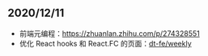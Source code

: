 ## 2020/12/11
- 前端元编程：https://zhuanlan.zhihu.com/p/274328551
- 优化 React hooks 和 React.FC 的页面：[dt-fe/weekly](https://github.com/dt-fe/weekly/blob/v2/104.%E7%B2%BE%E8%AF%BB%E3%80%8AFunction%20Component%20%E5%85%A5%E9%97%A8%E3%80%8B.md)
